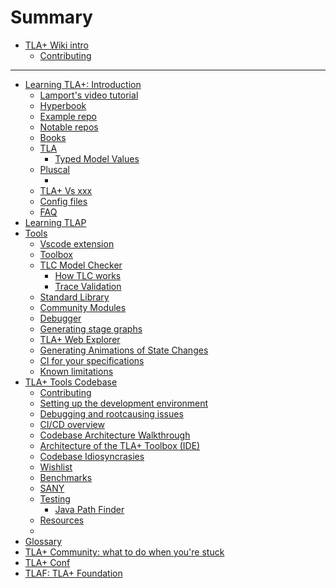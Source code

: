 # Summary

- [TLA+ Wiki intro](./intro.md)
    - [Contributing](./contributing.md)
----
- [Learning TLA+: Introduction](./learning/intro.md)
    - [Lamport's video tutorial]()
    - [Hyperbook]()
    - [Example repo]()
    - [Notable repos]()
    - [Books]()
    - [TLA]()
        - [Typed Model Values]()
    - [Pluscal](./learning/pluscal.md)
        - []()
    - [TLA+ Vs xxx](./learning/tla-comparisons.md)
    - [Config files](./learning/config-file.md)
    - [FAQ](./learning/faq.md)
- [Learning TLAP]()
- [Tools](./using/intro.md)
    - [Vscode extension](./using/vscode.md)
    - [Toolbox](./using/toolbox.md)
    - [TLC Model Checker](./using/tlc.md)
        - [How TLC works](./using/tlc/how-tlc-works.md)
        - [Trace Validation](./using/tlc/trace-validation.md)
    - [Standard Library](./using/standard-lib.md)
    - [Community Modules](./using/community-modules.md)
    - [Debugger](./using/debugger.md)
    - [Generating stage graphs](./using/generating-state-graphs.md)
    - [TLA+ Web Explorer](./using/tla-web-explorer.md)
    - [Generating Animations of State Changes](./using/generating-animation.md)
    - [CI for your specifications](./using/ci-for-specs.md)
    - [Known limitations](./using/limitations.md)
- [TLA+ Tools Codebase](./codebase/intro.md)
    - [Contributing](./codebase/contributing.md)
    - [Setting up the development environment](./codebase/devenv.md)
    - [Debugging and rootcausing issues](./codebase/debugging.md)
    - [CI/CD overview](./codebase/ci-cd.md)
    - [Codebase Architecture Walkthrough](./codebase/architecture.md)
    - [Architecture of the TLA+ Toolbox (IDE)](./codebase/architecture-toolbox.md)
    - [Codebase Idiosyncrasies](./codebase/idiosyncrasies.md)
    - [Wishlist](./codebase/wishlist.md)
    - [Benchmarks]()
    - [SANY]()
    - [Testing](./codebase/testing.md)
        - [Java Path Finder](./codebase/jpf.md)
    - [Resources](./codebase/resources.md)
    - []()
- [Glossary](glossary.md)
- [TLA+ Community: what to do when you're stuck](community.md)
- [TLA+ Conf]()
- [TLAF: TLA+ Foundation](tlaf.md)